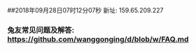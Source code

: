 ##2018年09月28日07时12分07秒 新址: 159.65.209.227
### 兔友常见问题及解答: https://github.com/wanggonging/d/blob/w/FAQ.md
